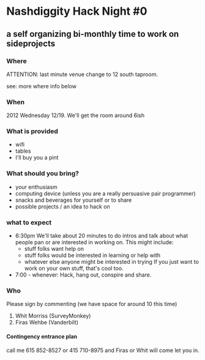 # Nashdiggity Hack Night #0 
## a self organizing bi-monthly time to work on sideprojects

### Where
ATTENTION: last minute venue change to 12 south taproom.

see: more where info below

### When
2012 Wednesday 12/19.
We'll get the room around 6ish 

### What is provided
* wifi
* tables
* I'll buy you a pint

### What should you bring?
* your enthusiasm
* computing device (unless you are a really persuasive pair programmer)
* snacks and beverages for yourself or to share
* possible projects / an idea to hack on


### what to expect
* 6:30pm  We'll take about 20 minutes to do intros and talk about what people pan or are interested in working on.
  This might include:
  - stuff folks want help on
  - stuff folks would be interested in learning or help with
  - whatever else anyone might be interested in trying
  If you just want to work on your own stuff, that's cool too.
* 7:00 - whenever: Hack, hang out, conspire and share. 

### Who
Please sign by commenting (we have space for around 10 this time)
 1. Whit Morriss (SurveyMonkey)
 2. Firas Wehbe (Vanderbilt)
 

#### Contingency entrance plan
call me 615 852-8527 or 415 710-8975 and Firas or Whit will come let you in.

